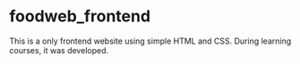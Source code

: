 # foodweb_frontend
This is a only frontend website using simple HTML and CSS. During learning courses, it was developed.
